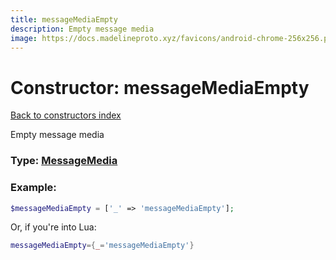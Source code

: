```yaml
---
title: messageMediaEmpty
description: Empty message media
image: https://docs.madelineproto.xyz/favicons/android-chrome-256x256.png
---
```

# Constructor: messageMediaEmpty  
[Back to constructors index](index.md)



Empty message media




### Type: [MessageMedia](../types/MessageMedia.md)


### Example:

```php
$messageMediaEmpty = ['_' => 'messageMediaEmpty'];
```  


Or, if you're into Lua:

```lua
messageMediaEmpty={_='messageMediaEmpty'}

```


